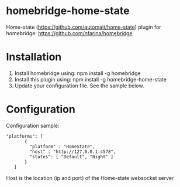 # homebridge-home-state
Home-state (https://github.com/automait/home-state) plugin for homebridge: https://github.com/nfarina/homebridge

# Installation

1. Install homebridge using: npm install -g homebridge
2. Install this plugin using: npm install -g homebridge-home-state
3. Update your configuration file. See the sample below.

# Configuration

Configuration sample:

 ```
"platforms": [
        {
          "platform" : "HomeState",
          "host" : "http://127.0.0.1:4578",
          "states": [ "Default", "Night" ]
        }
    ]

```

Host is the location (ip and port) of the Home-state websocket server
